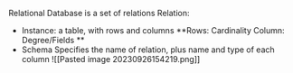 Relational Database is a set of relations
Relation:
- Instance: a table, with rows and columns
  **Rows: Cardinality
  Column: Degree/Fields **
- Schema
  Specifies the name of relation, plus name and type of each column
![[Pasted image 20230926154219.png]]

